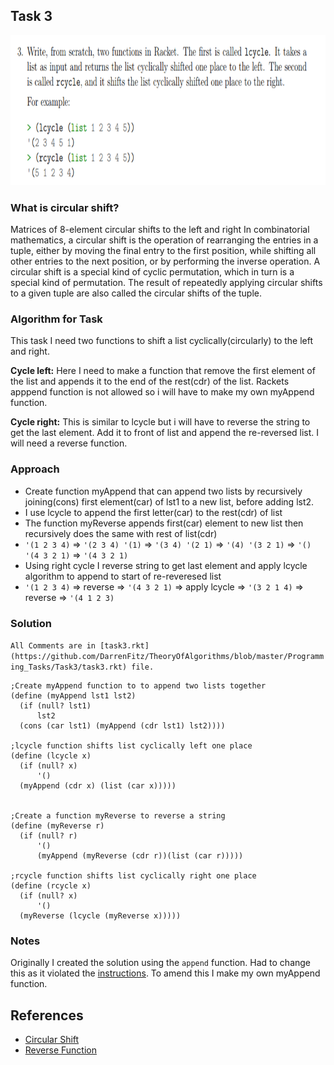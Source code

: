 ## Task 3

<p><img src="https://github.com/DarrenFitz/TheoryOfAlgorithms/blob/master/Resources/3.PNG" width="808" height="240"></p>

### What is circular shift?
Matrices of 8-element circular shifts to the left and right
In combinatorial mathematics, a circular shift is the operation of rearranging the entries in a tuple, either by moving the final entry to the first position, while shifting all other entries to the next position, or by performing the inverse operation. A circular shift is a special kind of cyclic permutation, which in turn is a special kind of permutation. The result of repeatedly applying circular shifts to a given tuple are also called the circular shifts of the tuple.

### Algorithm for Task
This task I need two functions to shift a list cyclically(circularly) to the left and right. 

**Cycle left:** Here I need to make a function that remove the first element of the list and appends it to the end of the rest(cdr) of the list. Rackets apppend function is not allowed so i will have to make my own myAppend function.

**Cycle right:** This is similar to lcycle but i will have to reverse the string to get the last element. Add it to front of list and append the re-reversed list. I will need a reverse function.

### Approach
* Create function myAppend that can append two lists by recursively joining(cons) first element(car) of lst1 to a new list, before adding lst2.
* I use lcycle to append the first letter(car) to the rest(cdr) of list
* The function myReverse appends first(car) element to new list then recursively does the same with rest of list(cdr)
* `'(1 2 3 4)` => `'(2 3 4) '(1)` => `'(3 4) '(2 1)` => `'(4) '(3 2 1)` => `'() '(4 3 2 1)` => `'(4 3 2 1)`
* Using right cycle I reverse string to get last element and apply lcycle algorithm to append to start of re-reveresed list
* `'(1 2 3 4)` => reverse => `'(4 3 2 1)` => apply lcycle => `'(3 2 1 4)` => reverse => `'(4 1 2 3)`

### Solution
`All Comments are in [task3.rkt](https://github.com/DarrenFitz/TheoryOfAlgorithms/blob/master/Programming_Tasks/Task3/task3.rkt) file.`
```Racket
;Create myAppend function to to append two lists together
(define (myAppend lst1 lst2)
  (if (null? lst1)                                      
      lst2
  (cons (car lst1) (myAppend (cdr lst1) lst2))))        

;lcycle function shifts list cyclically left one place
(define (lcycle x)                                      
  (if (null? x)
      '()
  (myAppend (cdr x) (list (car x)))))                   
	 

;Create a function myReverse to reverse a string
(define (myReverse r)                                  
  (if (null? r)
      '()
      (myAppend (myReverse (cdr r))(list (car r)))))   
                                                        
;rcycle function shifts list cyclically right one place
(define (rcycle x)
  (if (null? x)
      '()                           
  (myReverse (lcycle (myReverse x)))))
```

### Notes
Originally I created the solution using the `append` function. Had to change this as it violated the [instructions](https://github.com/DarrenFitz/TheoryOfAlgorithms/blob/master/Resources/problems1.PNG). To amend this I make my own myAppend function.

## References
* [Circular Shift](https://en.wikipedia.org/wiki/Circular_shift)
* [Reverse Function](https://stackoverflow.com/questions/4092113/how-to-reverse-a-list)
